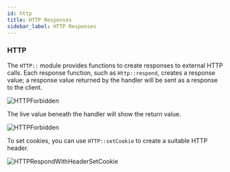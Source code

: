 ```yaml
---
id: http
title: HTTP Responses
sidebar_label: HTTP Responses
---
```


### HTTP

The `HTTP::` module provides functions to create responses to external HTTP
calls. Each response function, such as `Http::respond`, creates a response
value; a response value returned by the handler will be sent as a response to
the client.

![HTTPForbidden](/docs/img/http/respondwith.png)

The live value beneath the handler will show the return value.

![HTTPForbidden](/docs/img/http/response.png)

To set cookies, you can use `HTTP::setCookie` to create a suitable HTTP header.

![HTTPRespondWithHeaderSetCookie](/docs/img/http/setcookie.png)
